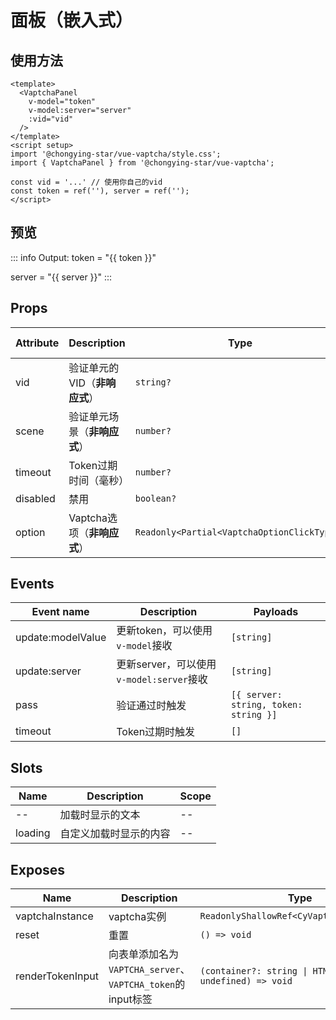 <script setup>
import { ref } from 'vue';
const token = ref(''), server = ref('');
</script>

# 面板（嵌入式）

## 使用方法

```vue
<template>
  <VaptchaPanel
    v-model="token"
    v-model:server="server"
    :vid="vid"
  />
</template>
<script setup>
import '@chongying-star/vue-vaptcha/style.css';
import { VaptchaPanel } from '@chongying-star/vue-vaptcha';

const vid = '...' // 使用你自己的vid
const token = ref(''), server = ref('');
</script>
```

## 预览

<AfterLibLoaded>
  <VaptchaPanel v-model="token" v-model:server="server" vid="59b252ed57f5a21114866a5d" style="max-width: 500px;" />
</AfterLibLoaded>

::: info Output:
token = "{{ token }}"

server = "{{ server }}"
:::

## Props

| Attribute | Description                   | Type                                        | Accepted Values | Default      |
| --------- | ----------------------------- | ------------------------------------------- | --------------- | ------------ |
| vid       | 验证单元的VID（**非响应式**） | `string?`                                   | --              | --           |
| scene     | 验证单元场景（**非响应式**）  | `number?`                                   | `0`~`6`         | --           |
| timeout   | Token过期时间（毫秒）         | `number?`                                   | --              | `120 * 1000` |
| disabled  | 禁用                          | `boolean?`                                  | --              | `false`      |
| option    | Vaptcha选项（**非响应式**）   | `Readonly<Partial<VaptchaOptionClickType>>` | --              | --           |

## Events

| Event name        | Description                              | Payloads                              |
| ----------------- | ---------------------------------------- | ------------------------------------- |
| update:modelValue | 更新token，可以使用`v-model`接收         | `[string]`                            |
| update:server     | 更新server，可以使用`v-model:server`接收 | `[string]`                            |
| pass              | 验证通过时触发                           | `[{ server: string, token: string }]` |
| timeout           | Token过期时触发                          | `[]`                                  |

## Slots

| Name    | Description            | Scope |
| ------- | ---------------------- | ----- |
| --      | 加载时显示的文本       | --    |
| loading | 自定义加载时显示的内容 | --    |

## Exposes

| Name             | Description                                                | Type                                                       |
| ---------------- | ---------------------------------------------------------- | ---------------------------------------------------------- |
| vaptchaInstance  | vaptcha实例                                                | `ReadonlyShallowRef<CyVaptcha\|undefined>`                 |
| reset            | 重置                                                       | `() => void`                                               |
| renderTokenInput | 向表单添加名为`VAPTCHA_server`、`VAPTCHA_token`的input标签 | `(container?: string \| HTMLElement \| undefined) => void` |
